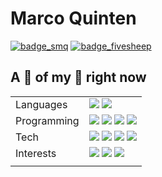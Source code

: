 # Marco Quinten
[![badge_smq]](https://smq.capital) [![badge_fivesheep]](https://fivesheep.co)

<!--
<p align="center">
  <img src="https://img.shields.io/badge/Marco-ccc?style=for-the-badge&labelColor=ccc" />
  <a href="https://fivesheep.co"><img src="https://img.shields.io/badge/Company-FiveSheep-12a18e?style=for-the-badge&logo=quintschaf&labelColor=12a18e" /></a>
  <img src="https://img.shields.io/badge/Quinten-ccc?style=for-the-badge&labelColor=ccc" />
</p>
-->

## A 📸 of my 🧠 right now
|    |    |
| -- | -- |
| Languages | <img src="https://img.shields.io/badge/Native-German-333?style=for-the-badge" /> <img src="https://img.shields.io/badge/Native-English-333?style=for-the-badge" /> |
| Programming | <img src="https://img.shields.io/badge/Rust-222?style=for-the-badge&logo=rust&labelColor=222" /> <img src="https://img.shields.io/badge/Swift-e94e35?style=for-the-badge&logo=swift&labelColor=e94e35&logoColor=white" /> <img src="https://img.shields.io/badge/Javascript-c5ae16?style=for-the-badge&logo=javascript&labelColor=c5ae16&logoColor=white" /> <img src="https://img.shields.io/badge/Typescript-166bc5?style=for-the-badge&logo=typescript&labelColor=166bc5&logoColor=white" /> |
| Tech | <img src="https://img.shields.io/badge/Unity-222?style=for-the-badge&logo=unity&labelColor=222&logoColor=white" /> <img src="https://img.shields.io/badge/NextJS-555?style=for-the-badge&logo=vercel&labelColor=555&logoColor=61dafb" /> <img src="https://img.shields.io/badge/SwiftUI-ddd?style=for-the-badge&logo=swift&labelColor=ddd&logoColor=e94e35" /> <img src="https://img.shields.io/badge/Tauri-fdc131?style=for-the-badge&logo=tauri&labelColor=25c8db&logoColor=white" /> |
| Interests | <img src="https://img.shields.io/badge/Blockchain-222?style=for-the-badge&logo=bitcoin&labelColor=222&logoColor=white" /> <img src="https://img.shields.io/badge/💸-Financial%20Technology-222?style=for-the-badge&labelColor=222&logoColor=white" /> <img src="https://img.shields.io/badge/Anteaters-222?style=for-the-badge&labelColor=222&logoColor=white" /> |
|    |    |

<!-- 
## Contribution Graph

![SplittyDev](https://splitty-github-activity-graph.herokuapp.com/graph?username=SplittyDev&theme=nord&radius=5&hide_border=true&hide_title=true)
-->

<!-- Links -->

[badge_fivesheep]: https://img.shields.io/badge/Company-FiveSheep-12a18e?style=for-the-badge&logo=fivesheep&labelColor=12a18e
[badge_smq]: https://img.shields.io/badge/Company-SMQ%20Capital-333333?style=for-the-badge&logo=quintschaf&labelColor=444444

<!-- [img1]: https://raw.githubusercontent.com/SplittyDev/splittydev/master/profile-summary-card-output/github_dark/0-profile-details.svg -->
[img2]: https://raw.githubusercontent.com/SplittyDev/splittydev/master/profile-summary-card-output/nord_dark/1-repos-per-language.svg
[img3]: https://raw.githubusercontent.com/SplittyDev/splittydev/master/profile-summary-card-output/nord_dark/2-most-commit-language.svg
[stats]: https://github-readme-stats.vercel.app/api?username=splittydev&count_private=true&show_icons=true&hide_border=true
[stats2]: https://github-readme-stats.vercel.app/api?username=splittydev&count_private=true&theme=nord&show_icons=true&hide_border=false
